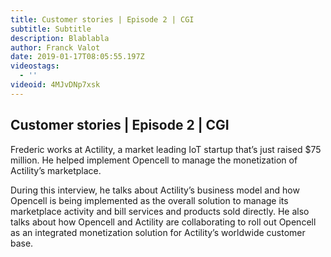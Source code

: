 ```yaml
---
title: Customer stories | Episode 2 | CGI
subtitle: Subtitle
description: Blablabla
author: Franck Valot
date: 2019-01-17T08:05:55.197Z
videostags:
  - ''
videoid: 4MJvDNp7xsk
---
```


## Customer stories | Episode 2 | CGI

Frederic works at Actility, a market leading IoT startup that’s just raised $75 million. He helped implement Opencell to manage the monetization of Actility’s marketplace.

During this interview, he talks about Actility’s business model and how Opencell is being implemented as the overall solution to manage its marketplace activity and bill services and products sold directly. He also talks about how Opencell and Actility are collaborating to roll out Opencell as an integrated monetization solution for Actility’s worldwide customer base.
